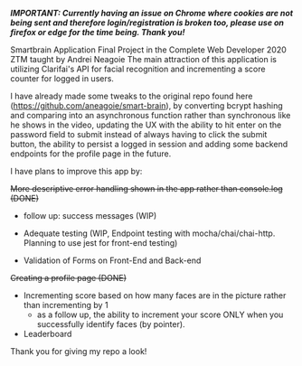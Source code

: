 ***IMPORTANT: Currently having an issue on Chrome where cookies are not being sent and therefore login/registration is broken too, please use on firefox or edge for the time being. Thank you!***

Smartbrain Application Final Project in the Complete Web Developer 2020 ZTM taught by Andrei Neagoie
The main attraction of this application is utilizing Clarifai's API for facial recognition and incrementing a 
score counter for logged in users.

I have already made some tweaks to the original repo found here (https://github.com/aneagoie/smart-brain), by converting bcrypt hashing and comparing into an asynchronous function rather than synchronous like he shows in the video, updating the UX with the ability to hit enter on the password field to submit instead of always having to click the submit button, the ability to persist a logged in session and adding some backend endpoints for the profile page in the future.

I have plans to improve this app by:

~~More descriptive error handling shown in the app rather than console.log (DONE)~~

  * follow up: success messages (WIP)
  
* Adequate testing (WIP, Endpoint testing with mocha/chai/chai-http. Planning to use jest for front-end testing)
* Validation of Forms on Front-End and Back-end

~~Creating a profile page (DONE)~~ 

* Incrementing score based on how many faces are in the picture rather than incrementing by 1
  * as a follow up, the ability to increment your score ONLY when you successfully identify faces (by pointer).
* Leaderboard
 
Thank you for giving my repo a look!
